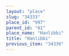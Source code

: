```yaml
---
layout: "place"
slug: "34333"
place_id: "997"
parent_id: "61"
place_name: "Hanlibbi"
title: "Hanlibbi"
previous_item: "34336"
---
```

